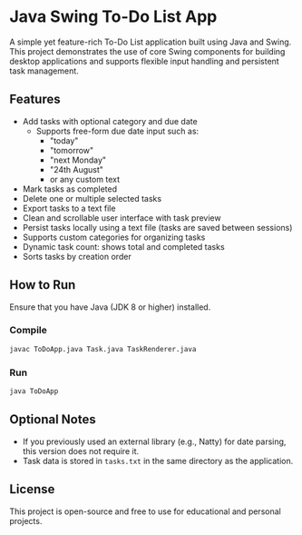# Java Swing To-Do List App

A simple yet feature-rich To-Do List application built using Java and Swing. This project demonstrates the use of core Swing components for building desktop applications and supports flexible input handling and persistent task management.

## Features

- Add tasks with optional category and due date
  - Supports free-form due date input such as:
    - "today"
    - "tomorrow"
    - "next Monday"
    - "24th August"
    - or any custom text
- Mark tasks as completed
- Delete one or multiple selected tasks
- Export tasks to a text file
- Clean and scrollable user interface with task preview
- Persist tasks locally using a text file (tasks are saved between sessions)
- Supports custom categories for organizing tasks
- Dynamic task count: shows total and completed tasks
- Sorts tasks by creation order

## How to Run

Ensure that you have Java (JDK 8 or higher) installed.

### Compile

```bash
javac ToDoApp.java Task.java TaskRenderer.java
```

### Run

```bash
java ToDoApp
```

## Optional Notes

- If you previously used an external library (e.g., Natty) for date parsing, this version does not require it.
- Task data is stored in `tasks.txt` in the same directory as the application.

## License

This project is open-source and free to use for educational and personal projects.
